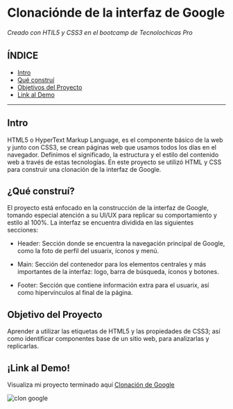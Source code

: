 # Clonaciónde de la interfaz de Google
###### Creado con HTIL5 y CSS3 en el bootcamp de Tecnolochicas Pro

## ÍNDICE
* [Intro](https://github.com/avhdzsaa/Google-Clone/tree/main#intro)
* [Qué construí](https://github.com/avhdzsaa/Google-Clone#qu%C3%A9-constru%C3%AD)
* [Objetivos del Proyecto](https://github.com/avhdzsaa/Google-Clone#objetivo-del-proyecto)
* [Link al Demo](https://github.com/avhdzsaa/Google-Clone#link-al-demo)

***

## Intro
HTML5 o HyperText Markup Language, es el componente básico de la web y junto con CSS3, se crean páginas web que usamos todos los días en el navegador. Definimos el significado, la estructura y el estilo del contenido web a través de estas tecnologías. 
En este proyecto se utilizó HTML y CSS para construir una clonación de la interfaz de Google.

## ¿Qué construí?
El proyecto está enfocado en la construcción de la interfaz de Google, tomando especial atención a su UI/UX para replicar su comportamiento y estilo al 100%. La interfaz se encuentra dividida en las siguientes secciones:

* Header: Sección donde se encuentra la navegación principal de Google, como la foto de perfil del usuarix, íconos y menú.

* Main: Sección del contenedor para los elementos centrales y más importantes de la interfaz: logo, barra de búsqueda, íconos y botones.

* Footer: Sección que contiene información extra para el usuarix, así como hipervínculos al final de la página. 

## Objetivo del Proyecto
Aprender a utilizar las etiquetas de HTML5 y las propiedades de CSS3; así como identificar componentes base de un sitio web, para analizarlas y replicarlas. 

## ¡Link al Demo!
Visualiza mi proyecto terminado aquí [Clonación de Google](https://avhdzsaa.github.io/Google-Clone/)

![clon google](https://github.com/avhdzsaa/Google-Clone/assets/131729729/78ccd0ae-85a0-49f0-ad1e-04d6dec756f8)

